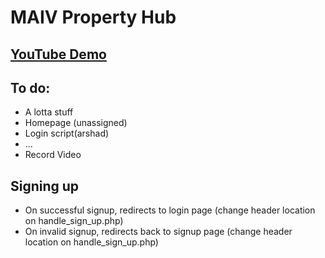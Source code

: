 # MAIV Property Hub
## [YouTube Demo]("https://www.youtube.com")
## To do:
- A lotta stuff
- Homepage (unassigned)
- Login script(arshad)
- ...
- Record Video
## Signing up
- On successful signup, redirects to login page (change header location on handle_sign_up.php)
- On invalid signup, redirects back to signup page (change header location on handle_sign_up.php)
